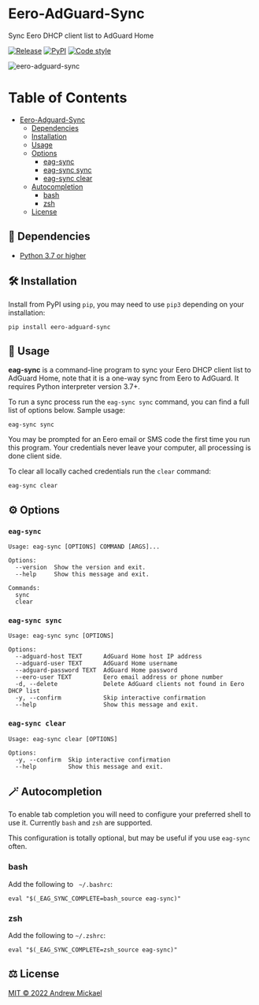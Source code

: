 # Eero-AdGuard-Sync
Sync Eero DHCP client list to AdGuard Home

[![Release](https://github.com/amickael/eero-adguard-sync/actions/workflows/python-publish.yml/badge.svg)](https://github.com/amickael/eero-adguard-sync/actions/workflows/python-publish.yml)
[![PyPI](https://img.shields.io/pypi/v/eero-adguard-sync?color=blue)](https://pypi.org/project/eero-adguard-sync/)
[![Code style](https://img.shields.io/badge/code%20style-black-black)](https://github.com/psf/black)


![eero-adguard-sync](https://repository-images.githubusercontent.com/445873210/a0dcb692-fe53-4e6e-83a9-4507664080c1)

Table of Contents
=================
* [Eero-Adguard-Sync](#eero-adguard-sync)
   * [Dependencies](#-dependencies)
   * [Installation](#️-installation)
   * [Usage](#-usage)
   * [Options](#️-options)
      * [eag-sync](#eag-sync)
      * [eag-sync sync](#eag-sync-sync)
      * [eag-sync clear](#eag-sync-clear)
   * [Autocompletion](#-autocompletion)
      * [bash](#bash)
      * [zsh](#zsh)
   * [License](#️-license)

## 👶 Dependencies
* [Python 3.7 or higher](https://www.python.org/downloads/)

## 🛠️ Installation
Install from PyPI using `pip`, you may need to use `pip3` depending on your installation:
```shell
pip install eero-adguard-sync
```

## 🚀 Usage
**eag-sync** is a command-line program to sync your Eero DHCP client list to AdGuard Home, note that it is a one-way sync from Eero to AdGuard. It requires Python interpreter version 3.7+.

To run a sync process run the `eag-sync sync` command, you can find a full list of options below. Sample usage:
```shell
eag-sync sync
```

You may be prompted for an Eero email or SMS code the first time you run this program. Your credentials never leave your computer, all processing is done client side.

To clear all locally cached credentials run the `clear` command:
```shell
eag-sync clear
```


## ⚙️ Options
### `eag-sync`
```
Usage: eag-sync [OPTIONS] COMMAND [ARGS]...

Options:
  --version  Show the version and exit.
  --help     Show this message and exit.

Commands:
  sync
  clear
```

### `eag-sync sync`
```
Usage: eag-sync sync [OPTIONS]

Options:
  --adguard-host TEXT      AdGuard Home host IP address
  --adguard-user TEXT      AdGuard Home username
  --adguard-password TEXT  AdGuard Home password
  --eero-user TEXT         Eero email address or phone number
  -d, --delete             Delete AdGuard clients not found in Eero DHCP list
  -y, --confirm            Skip interactive confirmation
  --help                   Show this message and exit.
```

### `eag-sync clear`
```
Usage: eag-sync clear [OPTIONS]

Options:
  -y, --confirm  Skip interactive confirmation
  --help         Show this message and exit.
```

## 🪄 Autocompletion
To enable tab completion you will need to configure your preferred shell to use it. Currently `bash` and `zsh` are supported.

This configuration is totally optional, but may be useful if you use `eag-sync` often.

### bash
Add the following to ` ~/.bashrc`:
```shell
eval "$(_EAG_SYNC_COMPLETE=bash_source eag-sync)"
```

### zsh
Add the following to `~/.zshrc`:
```shell
eval "$(_EAG_SYNC_COMPLETE=zsh_source eag-sync)"
```


## ⚖️ License
[MIT © 2022 Andrew Mickael](https://github.com/amickael/eero-adguard-sync/blob/master/LICENSE)
